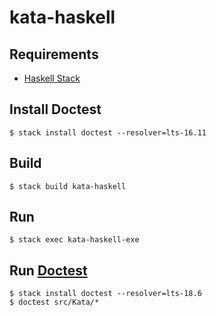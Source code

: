 # kata-haskell

## Requirements
* [Haskell Stack](https://docs.haskellstack.org/en/stable/README/#how-to-install)

## Install Doctest
```shell
$ stack install doctest --resolver=lts-16.11
```

## Build
```shell
$ stack build kata-haskell
```

## Run
```shell
$ stack exec kata-haskell-exe
```

## Run [Doctest](https://hackage.haskell.org/package/doctest)
```shell
$ stack install doctest --resolver=lts-18.6
$ doctest src/Kata/*
```
